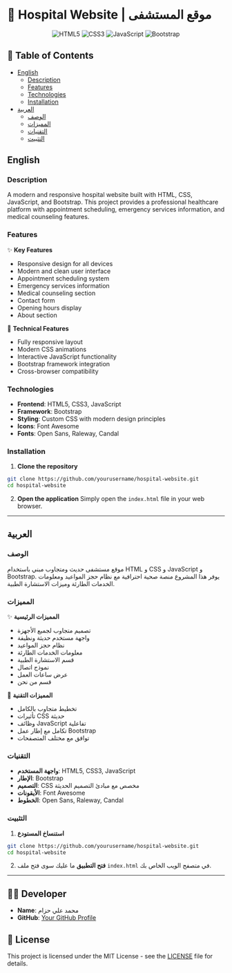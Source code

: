 # 🏥 Hospital Website | موقع المستشفى

<div align="center">

![HTML5](https://img.shields.io/badge/HTML5-E34F26?style=for-the-badge&logo=html5&logoColor=white)
![CSS3](https://img.shields.io/badge/CSS3-1572B6?style=for-the-badge&logo=css3&logoColor=white)
![JavaScript](https://img.shields.io/badge/JavaScript-F7DF1E?style=for-the-badge&logo=javascript&logoColor=black)
![Bootstrap](https://img.shields.io/badge/Bootstrap-563D7C?style=for-the-badge&logo=bootstrap&logoColor=white)

</div>

## 📝 Table of Contents
- [English](#english)
  - [Description](#description)
  - [Features](#features)
  - [Technologies](#technologies)
  - [Installation](#installation)
- [العربية](#العربية)
  - [الوصف](#الوصف)
  - [المميزات](#المميزات)
  - [التقنيات](#التقنيات)
  - [التثبيت](#التثبيت)

## English

### Description
A modern and responsive hospital website built with HTML, CSS, JavaScript, and Bootstrap. This project provides a professional healthcare platform with appointment scheduling, emergency services information, and medical counseling features.

### Features
✨ **Key Features**
- Responsive design for all devices
- Modern and clean user interface
- Appointment scheduling system
- Emergency services information
- Medical counseling section
- Contact form
- Opening hours display
- About section

🚀 **Technical Features**
- Fully responsive layout
- Modern CSS animations
- Interactive JavaScript functionality
- Bootstrap framework integration
- Cross-browser compatibility

### Technologies
- **Frontend**: HTML5, CSS3, JavaScript
- **Framework**: Bootstrap
- **Styling**: Custom CSS with modern design principles
- **Icons**: Font Awesome
- **Fonts**: Open Sans, Raleway, Candal

### Installation
1. **Clone the repository**
```bash
git clone https://github.com/yourusername/hospital-website.git
cd hospital-website
```

2. **Open the application**
Simply open the `index.html` file in your web browser.

---

## العربية

### الوصف
موقع مستشفى حديث ومتجاوب مبني باستخدام HTML و CSS و JavaScript و Bootstrap. يوفر هذا المشروع منصة صحية احترافية مع نظام حجز المواعيد ومعلومات الخدمات الطارئة وميزات الاستشارة الطبية.

### المميزات
✨ **المميزات الرئيسية**
- تصميم متجاوب لجميع الأجهزة
- واجهة مستخدم حديثة ونظيفة
- نظام حجز المواعيد
- معلومات الخدمات الطارئة
- قسم الاستشارة الطبية
- نموذج اتصال
- عرض ساعات العمل
- قسم من نحن

🚀 **المميزات التقنية**
- تخطيط متجاوب بالكامل
- تأثيرات CSS حديثة
- وظائف JavaScript تفاعلية
- تكامل مع إطار عمل Bootstrap
- توافق مع مختلف المتصفحات

### التقنيات
- **واجهة المستخدم**: HTML5, CSS3, JavaScript
- **الإطار**: Bootstrap
- **التصميم**: CSS مخصص مع مبادئ التصميم الحديثة
- **الأيقونات**: Font Awesome
- **الخطوط**: Open Sans, Raleway, Candal

### التثبيت
1. **استنساخ المستودع**
```bash
git clone https://github.com/yourusername/hospital-website.git
cd hospital-website
```

2. **فتح التطبيق**
ما عليك سوى فتح ملف `index.html` في متصفح الويب الخاص بك.

---

## 👨‍💻 Developer
- **Name**: محمد علي حزام
- **GitHub**: [Your GitHub Profile](https://github.com/yourusername)

## 📄 License
This project is licensed under the MIT License - see the [LICENSE](LICENSE) file for details. 